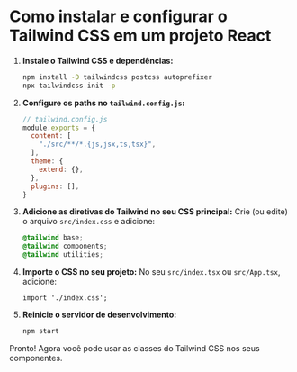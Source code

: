 # Como instalar e configurar o Tailwind CSS em um projeto React

1. **Instale o Tailwind CSS e dependências:**

   ```bash
   npm install -D tailwindcss postcss autoprefixer
   npx tailwindcss init -p
   ```

2. **Configure os paths no `tailwind.config.js`:**

   ```js
   // tailwind.config.js
   module.exports = {
     content: [
       "./src/**/*.{js,jsx,ts,tsx}",
     ],
     theme: {
       extend: {},
     },
     plugins: [],
   }
   ```

3. **Adicione as diretivas do Tailwind no seu CSS principal:**
   Crie (ou edite) o arquivo `src/index.css` e adicione:

   ```css
   @tailwind base;
   @tailwind components;
   @tailwind utilities;
   ```

4. **Importe o CSS no seu projeto:**
   No seu `src/index.tsx` ou `src/App.tsx`, adicione:

   ```tsx
   import './index.css';
   ```

5. **Reinicie o servidor de desenvolvimento:**

   ```bash
   npm start
   ```

Pronto! Agora você pode usar as classes do Tailwind CSS nos seus componentes.
